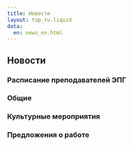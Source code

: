```yaml
---
title: Новости
layout: top_ru.liquid
data:
  en: news_en.html
---
```


## Новости

### Расписание преподавателей ЭПГ

### Общие

### Культурные мероприятия

### Предложения о работе
